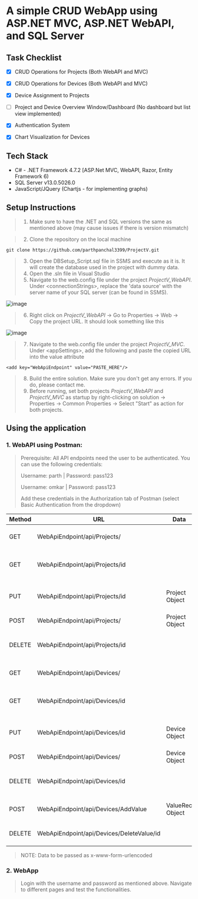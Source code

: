 # A simple CRUD WebApp using ASP.NET MVC, ASP.NET WebAPI, and SQL Server

## Task Checklist
- [x] CRUD Operations for Projects (Both WebAPI and MVC)
- [x] CRUD Operations for Devices (Both WebAPI and MVC)
- [x] Device Assignment to Projects
- [ ] Project and Device Overview Window/Dashboard (No dashboard but list view implemented)
- [x] Authentication System
- [x] Chart Visualization for Devices


## Tech Stack
- C# - .NET Framework 4.7.2 [ASP.Net MVC, WebAPI, Razor, Entity Framework 6)
- SQL Server v13.0.5026.0
- JavaScript/JQuery (Chartjs - for implementing graphs)


## Setup Instructions
> 1. Make sure to have the .NET and SQL versions the same as mentioned above (may cause issues if there is version mismatch)

> 2. Clone the repository on the local machine

`git clone https://github.com/parthpanchal3399/ProjectV.git`

> 3. Open the DBSetup_Script.sql file in SSMS and execute as it is. It will create the database used in the project with dummy data.
> 4. Open the .sln file in Visual Studio
> 5. Navigate to the web.config file under the project *ProjectV_WebAPI*. Under \<connectionStrings>, replace the 'data source' with the server name of your SQL server (can be found in SSMS).

![image](https://github.com/parthpanchal3399/ProjectV/assets/51913848/5cfc5f7d-de6c-4bfe-b749-8cd077709549)

> 6. Right click on *ProjectV_WebAPI* -> Go to Properties -> Web -> Copy the project URL. It should look something like this

![image](https://github.com/parthpanchal3399/ProjectV/assets/51913848/499452cd-16e3-4fb5-aee1-4115320d5b60)

> 7. Navigate to the web.config file under the project *ProjectV_MVC*. Under \<appSettings>, add the following and paste the copied URL into the value attribute

`<add key="WebApiEndpoint" value="PASTE_HERE"/>`

> 8. Build the entire solution. Make sure you don't get any errors. If you do, please contact me.
> 9. Before running, set both projects *ProjectV_WebAPI* and *ProjectV_MVC* as startup by right-clicking on solution -> Properties -> Common Properties -> Select "Start" as action for both projects.



## Using the application
### 1. WebAPI using Postman:
> Prerequisite: All API endpoints need the user to be authenticated. You can use the following credentials:
> 
> Username: parth | Password: pass123
> 
> Username: omkar | Password: pass123
> 
> Add these credentials in the Authorization tab of Postman (select Basic Authentication from the dropdown)


| Method | URL | Data | Description |
| ----------- | ----------- | ----------- | ----------- |
| GET | WebApiEndpoint/api/Projects/ | | Retrieve the list of all Projects
| GET | WebApiEndpoint/api/Projects/id | | Retrieve Project with ProjectID = id
| PUT | WebApiEndpoint/api/Projects/id | Project Object | Update Project with ProjectID = id
| POST | WebApiEndpoint/api/Projects/ | Project Object | Insert new Project
| DELETE | WebApiEndpoint/api/Projects/id | | Delete Project with ProjectID = id
| GET | WebApiEndpoint/api/Devices/ | | Retrieve the list of all Devices
| GET | WebApiEndpoint/api/Devices/id | | Retrieve Device with DeviceID = id
| PUT | WebApiEndpoint/api/Devices/id | Device Object | Update Device with DeviceID = id
| POST | WebApiEndpoint/api/Devices/ | Device Object | Insert new Device
| DELETE | WebApiEndpoint/api/Devices/id | | Delete Device with DeviceID = id
| POST | WebApiEndpoint/api/Devices/AddValue | ValueRec Object | Insert new Value for a Device
| DELETE | WebApiEndpoint/api/Devices/DeleteValue/id | | Delete Value with ValueID = id


> NOTE: Data to be passed as x-www-form-urlencoded


### 2. WebApp
> Login with the username and password as mentioned above. Navigate to different pages and test the functionalities. 
